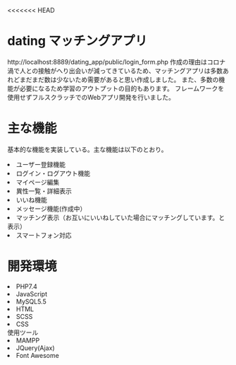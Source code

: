 <<<<<<< HEAD
# dating マッチングアプリ
http://localhost:8889/dating_app/public/login_form.php
作成の理由はコロナ渦で人との接触がへり出会いが減ってきているため、マッチングアプリは多数あれどまだまだ数は少ないため需要があると思い作成しました。
また、多数の機能が必要になるため学習のアウトプットの目的もあります。
フレームワークを使用せずフルスクラッチでのWebアプリ開発を行いました。

# 主な機能
基本的な機能を実装している。主な機能は以下のとおり。

<li>ユーザー登録機能</li>
<li>ログイン・ログアウト機能</li>
<li>マイページ編集</li>
<li>異性一覧・詳細表示</li>
<li>いいね機能</li>
<li>メッセージ機能(作成中）</li>
<li>マッチング表示（お互いにいいねしていた場合にマッチングしています。と表示）</li>
<li>スマートフォン対応</li>

# 開発環境
<li>PHP7.4</li>
<li>JavaScript</li>
<li>MySQL5.5</li>
<li>HTML</li>
<li>SCSS</li>
<li>CSS</li>
使用ツール
<li>MAMPP</li>
<li>JQuery(Ajax)</li>
<li>Font Awesome</li>

